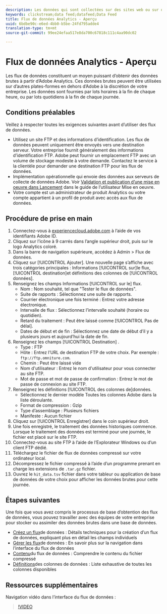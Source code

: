 ```yaml
---
description: Les données qui sont collectées sur des sites web ou sur des applications mobiles, ou qui sont chargées à l’aide de sources de données ou d’API de services web, sont traitées et stockées dans Data Warehouse d’Adobe. Ces données brutes constituent le jeu de données utilisé par Adobe Analytics.
keywords: clickstream;data feed;datafeed;Data Feed
title: Flux de données Analytics - Aperçu
uuid: 6bdbe90c-e6ed-4bb0-b5be-24fd795adde4
translation-type: tm+mt
source-git-commit: 99ee24efaa517e8da700c67818c111c4aa90dc02

---
```



# Flux de données Analytics - Aperçu

Les flux de données constituent un moyen puissant d’obtenir des données brutes à partir d’Adobe Analytics. Ces données brutes peuvent être utilisées sur d’autres plates-formes en dehors d’Adobe à la discrétion de votre entreprise. Les données sont fournies par lots horaires à la fin de chaque heure, ou par lots quotidiens à la fin de chaque journée.

## Conditions préalables

Veillez à respecter toutes les exigences suivantes avant d’utiliser des flux de données.

* Utilisez un site FTP et des informations d’identification. Les flux de données peuvent uniquement être envoyés vers une destination serveur. Votre entreprise fournit généralement des informations d’identification FTP. Adobe peut fournir un emplacement FTP avec un volume de stockage modeste à votre demande. Contactez le service à la clientèle pour demander une destination FTP pour les flux de données.
* Implémentation opérationnelle qui envoie des données aux serveurs de collecte de données Adobe. Voir [Validation et publication d’une mise en oeuvre dans Lancement](../../implement/implement-with-launch/validate-publish-prod.md) dans le guide de l’utilisateur Mise en oeuvre.
* Votre compte est un administrateur de produit Analytics ou votre compte appartient à un profil de produit avec accès aux flux de données.

## Procédure de prise en main

1. Connectez-vous à [experiencecloud.adobe.com](https://experiencecloud.adobe.com) à l’aide de vos identifiants Adobe ID.
2. Cliquez sur l’icône à 9 carrés dans l’angle supérieur droit, puis sur le logo Analytics coloré.
3. Dans la barre de navigation supérieure, accédez à Admin &gt; Flux de données.
4. Cliquez sur [!UICONTROL Ajouter]. Une nouvelle page s’affiche avec trois catégories principales : Informations [!UICONTROL sur]le flux, [!UICONTROL destination]et définitions des colonnes de [!UICONTROL données].
5. Renseignez les champs Informations [!UICONTROL sur le] flux.
   * Nom : Nom souhaité, tel que "Tester le flux de données".
   * Suite de rapports : Sélectionnez une suite de rapports.
   * Courrier électronique une fois terminé : Entrez votre adresse électronique.
   * Intervalle de flux : Sélectionnez l’intervalle souhaité (horaire ou quotidien).
   * Retard du traitement : Peut être laissé comme [!UICONTROL Pas de délai].
   * Dates de début et de fin : Sélectionnez une date de début d’il y a plusieurs jours et aujourd’hui la date de fin.
6. Renseignez les champs [!UICONTROL Destination] .
   * Type : FTP
   * Hôte : Entrez l’URL de destination FTP de votre choix. Par exemple : `ftp://ftp.omniture.com`.
   * Chemin : Peut être laissé vide
   * Nom d'utilisateur : Entrez le nom d'utilisateur pour vous connecter au site FTP.
   * Mot de passe et mot de passe de confirmation : Entrez le mot de passe de connexion au site FTP.
7. Renseignez les définitions [!UICONTROL des colonnes de]données.
   * Sélectionnez le dernier modèle Toutes les colonnes Adobe dans la liste déroulante.
   * Format de compression : Gzip
   * Type d’assemblage : Plusieurs fichiers
   * Manifeste : Aucun fichier
8. Cliquez sur [!UICONTROL Enregistrer] dans le coin supérieur droit.
9. Une fois enregistré, le traitement des données historiques commence. Lorsque le traitement des données est terminé pour une journée, le fichier est placé sur le site FTP.
10. Connectez-vous au site FTP à l’aide de l’Explorateur Windows ou d’un client FTP dédié.
11. Téléchargez le fichier de flux de données compressé sur votre ordinateur local.
12. Décompressez le fichier compressé à l’aide d’un programme prenant en charge les extensions de `.tar.gz` fichier.
13. Ouvrez le `hit_data.tsv` fichier dans votre tableur ou application de base de données de votre choix pour afficher les données brutes pour cette journée.

## Étapes suivantes

Une fois que vous avez compris le processus de base d’obtention des flux de données, vous pouvez travailler avec des équipes de votre entreprise pour stocker ou assimiler des données brutes dans une base de données.

* [Créez un flux](create-feed.md)de données : Détails techniques pour la création d’un flux de données, expliquant plus en détail les champs individuels
* [Gérer les flux](df-manage-feeds.md)de données : En savoir plus sur la navigation dans l’interface du flux de données
* [Contenu](c-df-contents/datafeeds-contents.md)du flux de données : Comprendre le contenu du fichier compressé
* [Définitions](c-df-contents/datafeeds-reference.md)des colonnes de données : Liste exhaustive de toutes les colonnes disponibles

## Ressources supplémentaires

Navigation vidéo dans l’interface du flux de données :

> [!VIDEO](https://www.youtube.com/watch?v=m_fb--gNtR4)

